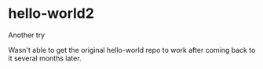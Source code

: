 # hello-world2
Another try

Wasn't able to get the original hello-world repo to work after coming back to it several months later.

